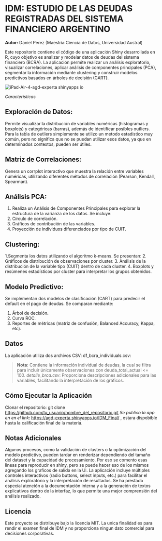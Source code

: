 # IDM:  ESTUDIO DE LAS DEUDAS REGISTRADAS DEL SISTEMA FINANCIERO ARGENTINO
**Autor:** Daniel Perez (Maestría Ciencia de Datos, Universidad Austral)

Este repositorio contiene el código de una aplicación Shiny desarrollada en R, cuyo objetivo es analizar y modelar datos de deudas del sistema financiero (BCRA). La aplicación permite realizar un análisis exploratorio, visualizar correlaciones, aplicar análisis de componentes principales (PCA), segmentar la información mediante clustering y construir modelos predictivos basados en árboles de decisión (CART).

![iPad-Air-4-agd-experta shinyapps io](https://github.com/user-attachments/assets/3aa25a16-8fd9-4fbd-b68e-c5bc6bb3233d)






*Características*

## Exploración de Datos:
Permite visualizar la distribución de variables numéricas (histogramas y boxplots) y categóricas (barras), además de identificar posibles outliers. Para la tabla de outliers simplemente se utilizo un metodo estadistico muy común, pero no significa que no se puedan utilizar esos datos, ya que en determinados contextos, pueden ser útiles.

## Matriz de Correlaciones:
Genera un corrplot interactivo que muestra la relación entre variables numéricas, utilizando diferentes métodos de correlación (Pearson, Kendall, Spearman).

## Análisis PCA:
1. Realiza un Análisis de Componentes Principales para explorar la estructura de la varianza de los datos. Se incluye:
2. Círculo de correlación.
3. Gráficos de contribución de las variables.
4. Proyección de individuos diferenciados por tipo de CUIT.

## Clustering:
1.Segmenta los datos utilizando el algoritmo k-means. Se presentan:
2. Gráficos de distribución de observaciones por cluster.
3. Análisis de la distribución de la variable tipo (CUIT) dentro de cada cluster.
4. Boxplots y resúmenes estadísticos por cluster para interpretar los grupos obtenidos.

## Modelo Predictivo:
Se implementan dos modelos de clasificación (CART) para predecir el default en el pago de deudas. Se comparan mediante:
1. Árbol de decisión.
2. Curva ROC.
3. Reportes de métricas (matriz de confusión, Balanced Accuracy, Kappa, etc).

## Datos
La aplicación utiliza dos archivos CSV: df_bcra_individuals.csv:
> **Nota:**  Contiene la información individual de deudas, la cual se filtra para incluir únicamente observaciones con deuda_total_actual <= 100.
*detalle_brca.csv*: Proporciona descripciones adicionales para las variables, facilitando la interpretación de los gráficos.

## Cómo Ejecutar la Aplicación
Clonar el repositorio:
git clone https://github.com/tu_usuario/nombre_del_repositorio.git
*Se publico la app en en el link*: https://agd-experta.shinyapps.io/IDM_Final/ , estara dispobible hasta la calificación final de la materia. 

## Notas Adicionales
Algunos procesos, como la validación de clusters o la optimización del modelo predictivo, pueden tardar en renderizar dependiendo del tamaño del dataset y la capacidad de procesamiento.
Por eso se comento esas lineas para reproducir en shiny, pero se puede hacer eso de los mismos agregando los graficos de salida en la UI.
La aplicación incluye múltiples controles interactivos (radio buttons, select inputs, etc.) para facilitar el análisis exploratorio y la interpretación de resultados.
Se ha prestado especial atención a la documentación interna y a la generación de textos explicativos dentro de la interfaz, lo que permite una mejor comprensión del análisis realizado.

## Licencia
Este proyecto se distribuye bajo la licencia MIT. La unica finalidad es para rendir el examen final de IDM y no proporciona ningun dato comercial para decisiones corporativas. 



